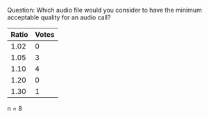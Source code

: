 Question:
Which audio file would you consider to have the minimum acceptable quality for an audio call?

Ratio | Votes
------|------
1.02  | 0
1.05  | 3
1.10  | 4
1.20  | 0
1.30  | 1

n = 8
